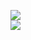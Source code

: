 [![](https://img.shields.io/badge/Made%20With-Github%20Spray-lightgrey.svg?style=for-the-badge&logo=github)](https://github.com/Annihil/github-spray#125)  
[![](https://i.imgur.com/2DrTn0Z.gif)](https://github.com/Annihil/github-spray)